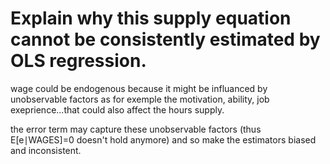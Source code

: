 # Explain why this supply equation cannot be consistently estimated by OLS regression.



wage could be endogenous because it might be influanced by unobservable factors as for exemple the motivation, ability, job exeprience...that could also affect the hours supply.

the error term may capture these unobservable factors (thus E[e∣WAGES]=0 doesn't hold anymore) and so make the estimators biased and inconsistent.
